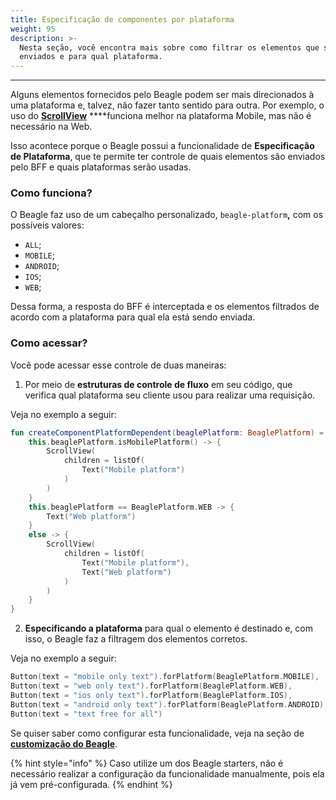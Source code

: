 ```yaml
---
title: Especificação de componentes por plataforma
weight: 95
description: >-
  Nesta seção, você encontra mais sobre como filtrar os elementos que são
  enviados e para qual plataforma.
---
```


---

Alguns elementos fornecidos pelo Beagle podem ser mais direcionados à uma plataforma e, talvez, não fazer tanto sentido para outra. Por exemplo, o uso do [**ScrollView**](../../api/componentes/layout/scrollview.md) ****funciona melhor na plataforma Mobile, mas não é necessário na Web. 

Isso acontece porque o Beagle possui  a funcionalidade de **Especificação de Plataforma**, que te permite ter controle de quais elementos são enviados pelo BFF e quais plataformas serão usadas. 

### Como funciona?

O Beagle faz uso de um cabeçalho personalizado, `beagle-platform`**,** com os possíveis valores: 

* `ALL`;
* `MOBILE`;
* `ANDROID`;
* `IOS`;
* `WEB`;

Dessa forma, a resposta do BFF é interceptada e os elementos filtrados de acordo com a plataforma para qual ela está sendo enviada.

### Como acessar?

Você pode acessar esse controle de duas maneiras: 

1. Por meio de **estruturas de controle de fluxo** em seu código, que verifica qual plataforma seu cliente usou para realizar uma requisição. 

Veja no exemplo a seguir:

```kotlin
fun createComponentPlatformDependent(beaglePlatform: BeaglePlatform) = when {
    this.beaglePlatform.isMobilePlatform() -> {
        ScrollView(
            children = listOf(
                Text("Mobile platform")
            )
        )
    }
    this.beaglePlatform == BeaglePlatform.WEB -> {
        Text("Web platform")
    }
    else -> {
        ScrollView(
            children = listOf(
                Text("Mobile platform"),
                Text("Web platform")
            )
        )
    }
}
```

 2. **Especificando a plataforma** para qual o elemento é destinado e, com isso, o Beagle faz a filtragem dos elementos corretos. 

Veja no exemplo a seguir: 

```kotlin
Button(text = "mobile only text").forPlatform(BeaglePlatform.MOBILE),
Button(text = "web only text").forPlatform(BeaglePlatform.WEB),
Button(text = "ios only text").forPlatform(BeaglePlatform.IOS),
Button(text = "android only text").forPlatform(BeaglePlatform.ANDROID),
Button(text = "text free for all")
```

Se quiser saber como configurar esta funcionalidade, veja na seção de [**customização do Beagle**](https://docs.usebeagle.io/customizacao/beagle-para-backend). 

{% hint style="info" %}
Caso utilize um dos Beagle starters, não é necessário realizar a configuração da funcionalidade manualmente, pois ela já vem pré-configurada.
{% endhint %}
